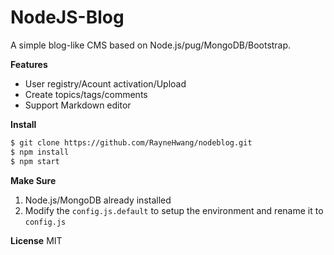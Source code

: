 # NodeJS-Blog
A simple blog-like CMS based on Node.js/pug/MongoDB/Bootstrap.

**Features**

* User registry/Acount activation/Upload 
* Create topics/tags/comments 
* Support Markdown editor

**Install**

```bash
$ git clone https://github.com/RayneHwang/nodeblog.git
$ npm install
$ npm start
```

**Make Sure**
1. Node.js/MongoDB already installed
2. Modify the `config.js.default` to setup the environment and rename it to `config.js`


**License**
MIT